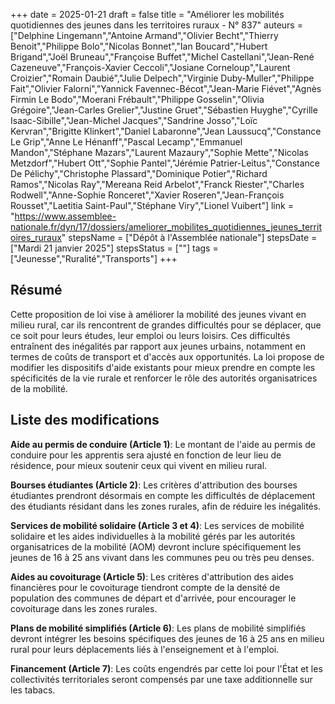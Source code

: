 +++
date = 2025-01-21
draft = false
title = "Améliorer les mobilités quotidiennes des jeunes dans les territoires ruraux - N° 837"
auteurs = ["Delphine Lingemann","Antoine Armand","Olivier Becht","Thierry Benoit","Philippe Bolo","Nicolas Bonnet","Ian Boucard","Hubert Brigand","Joël Bruneau","Françoise Buffet","Michel Castellani","Jean-René Cazeneuve","François-Xavier Ceccoli","Josiane Corneloup","Laurent Croizier","Romain Daubié","Julie Delpech","Virginie Duby-Muller","Philippe Fait","Olivier Falorni","Yannick Favennec-Bécot","Jean-Marie Fiévet","Agnès Firmin Le Bodo","Moerani Frébault","Philippe Gosselin","Olivia Grégoire","Jean-Carles Grelier","Justine Gruet","Sébastien Huyghe","Cyrille Isaac-Sibille","Jean-Michel Jacques","Sandrine Josso","Loïc Kervran","Brigitte Klinkert","Daniel Labaronne","Jean Laussucq","Constance Le Grip","Anne Le Hénanff","Pascal Lecamp","Emmanuel Mandon","Stéphane Mazars","Laurent Mazaury","Sophie Mette","Nicolas Metzdorf","Hubert Ott","Sophie Pantel","Jérémie Patrier-Leitus","Constance De Pélichy","Christophe Plassard","Dominique Potier","Richard Ramos","Nicolas Ray","Mereana Reid Arbelot","Franck Riester","Charles Rodwell","Anne-Sophie Ronceret","Xavier Roseren","Jean-François Rousset","Laetitia Saint-Paul","Stéphane Viry","Lionel Vuibert"]
link = "https://www.assemblee-nationale.fr/dyn/17/dossiers/ameliorer_mobilites_quotidiennes_jeunes_territoires_ruraux"
stepsName = ["Dépôt à l'Assemblée nationale"]
stepsDate = ["Mardi 21 janvier 2025"]
stepsStatus = [""]
tags = ["Jeunesse","Ruralité","Transports"]
+++

## Résumé

Cette proposition de loi vise à améliorer la mobilité des jeunes vivant en milieu rural, car ils rencontrent de grandes difficultés pour se déplacer, que ce soit pour leurs études, leur emploi ou leurs loisirs. Ces difficultés entraînent des inégalités par rapport aux jeunes urbains, notamment en termes de coûts de transport et d'accès aux opportunités. La loi propose de modifier les dispositifs d'aide existants pour mieux prendre en compte les spécificités de la vie rurale et renforcer le rôle des autorités organisatrices de la mobilité.

## Liste des modifications

**Aide au permis de conduire (Article 1)**: Le montant de l'aide au permis de conduire pour les apprentis sera ajusté en fonction de leur lieu de résidence, pour mieux soutenir ceux qui vivent en milieu rural.

**Bourses étudiantes (Article 2)**: Les critères d'attribution des bourses étudiantes prendront désormais en compte les difficultés de déplacement des étudiants résidant dans les zones rurales, afin de réduire les inégalités.

**Services de mobilité solidaire (Article 3 et 4)**: Les services de mobilité solidaire et les aides individuelles à la mobilité gérés par les autorités organisatrices de la mobilité (AOM) devront inclure spécifiquement les jeunes de 16 à 25 ans vivant dans les communes peu ou très peu denses.

**Aides au covoiturage (Article 5)**: Les critères d'attribution des aides financières pour le covoiturage tiendront compte de la densité de population des communes de départ et d'arrivée, pour encourager le covoiturage dans les zones rurales.

**Plans de mobilité simplifiés (Article 6)**: Les plans de mobilité simplifiés devront intégrer les besoins spécifiques des jeunes de 16 à 25 ans en milieu rural pour leurs déplacements liés à l'enseignement et à l'emploi.

**Financement (Article 7)**: Les coûts engendrés par cette loi pour l'État et les collectivités territoriales seront compensés par une taxe additionnelle sur les tabacs.
